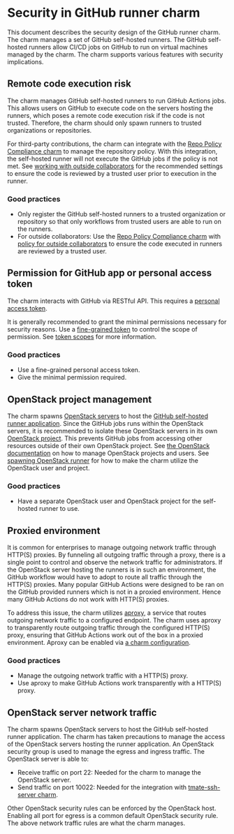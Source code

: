 # Security in GitHub runner charm

This document describes the security design of the GitHub runner charm. The charm manages a set of GitHub self-hosted runners. The GitHub self-hosted runners allow CI/CD jobs on GitHub to run on virtual machines managed by the charm. The charm supports various features with security implications.

## Remote code execution risk

The charm manages GitHub self-hosted runners to run GitHub Actions jobs. This allows users on GitHub to execute code on the servers hosting the runners, which poses a remote code execution risk if the code is not trusted. Therefore, the charm should only spawn runners to trusted organizations or repositories.

For third-party contributions, the charm can integrate with the [Repo Policy Compliance charm](https://charmhub.io/repo-policy-compliance) to manage the repository policy. With this integration, the self-hosted runner will not execute the GitHub jobs if the policy is not met. See [working with outside collaborators](https://charmhub.io/github-runner/docs/how-to-comply-security#working-with-outside-collaborators) for the recommended settings to ensure the code is reviewed by a trusted user prior to execution in the runner.

### Good practices

- Only register the GitHub self-hosted runners to a trusted organization or repository so that only workflows from trusted users are able to run on the runners.
- For outside collaborators: Use the [Repo Policy Compliance charm](https://charmhub.io/repo-policy-compliance) with [policy for outside collaborators](https://charmhub.io/github-runner/docs/how-to-comply-security#working-with-outside-collaborators) to ensure the code executed in runners are reviewed by a trusted user.

## Permission for GitHub app or personal access token

The charm interacts with GitHub via RESTful API. This requires a [personal access token](https://docs.github.com/en/authentication/keeping-your-account-and-data-secure/managing-your-personal-access-tokens).

It is generally recommended to grant the minimal permissions necessary for security reasons. Use a [fine-grained token](https://docs.github.com/en/authentication/keeping-your-account-and-data-secure/managing-your-personal-access-tokens#creating-a-fine-grained-personal-access-token) to control the scope of permission. See [token scopes](https://charmhub.io/github-runner/docs/reference-token-scopes) for more information.

### Good practices

- Use a fine-grained personal access token.
- Give the minimal permission required.

## OpenStack project management

The charm spawns [OpenStack servers](https://docs.openstack.org/python-openstackclient/train/cli/command-objects/server.html) to host the [GitHub self-hosted runner application](https://github.com/actions/runner). Since the GitHub jobs runs within the OpenStack servers, it is recommended to isolate these OpenStack servers in its own [OpenStack project](https://docs.openstack.org/python-openstackclient/pike/cli/command-objects/project.html). This prevents GitHub jobs from accessing other resources outside of their own OpenStack project. See [the OpenStack documentation](https://docs.openstack.org/keystone/pike/admin/cli-manage-projects-users-and-roles.html) on how to manage OpenStack projects and users. See [spawning OpenStack runner](https://charmhub.io/github-runner/docs/how-to-openstack-runner) for how to make the charm utilize the OpenStack user and project.

### Good practices

- Have a separate OpenStack user and OpenStack project for the self-hosted runner to use.

## Proxied environment

It is common for enterprises to manage outgoing network traffic through HTTP(S) proxies. By funneling all outgoing traffic through a proxy, there is a single point to control and observe the network traffic for administrators. If the OpenStack server hosting the runners is in such an environment, the GitHub workflow would have to adopt to route all traffic through the HTTP(S) proxies. Many popular GitHub Actions were designed to be ran on the GitHub provided runners which is not in a proxied environment. Hence many GitHub Actions do not work with HTTP(S) proxies.

To address this issue, the charm utilizes [aproxy](https://github.com/canonical/aproxy), a service that routes outgoing network traffic to a configured endpoint. The charm uses aproxy to transparently route outgoing traffic through the configured HTTP(S) proxy, ensuring that GitHub Actions work out of the box in a proxied environment. Aproxy can be enabled via [a charm configuration](https://charmhub.io/github-runner/configurations#experimental-use-aproxy).

### Good practices

- Manage the outgoing network traffic with a HTTP(S) proxy.
- Use aproxy to make GitHub Actions work transparently with a HTTP(S) proxy.

## OpenStack server network traffic

The charm spawns OpenStack servers to host the GitHub self-hosted runner application. The charm has taken precautions to manage the access of the OpenStack servers hosting the runner application. An OpenStack security group is used to manage the egress and ingress traffic. The OpenStack server is able to:

- Receive traffic on port 22: Needed for the charm to manage the OpenStack server.
- Send traffic on port 10022: Needed for the integration with [tmate-ssh-server charm](https://charmhub.io/tmate-ssh-server).

Other OpenStack security rules can be enforced by the OpenStack host. Enabling all port for egress is a common default OpenStack security rule. The above network traffic rules are what the charm manages.
